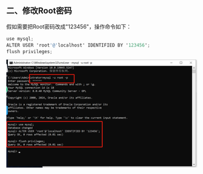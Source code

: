 ## 二、修改Root密码

假如需要把Root密码改成"123456"，操作命令如下：

```c#
use mysql;
ALTER USER 'root'@'localhost' IDENTIFIED BY '123456';
flush privileges;
```
![修改Root密码](Texture/修改Root密码.png)


